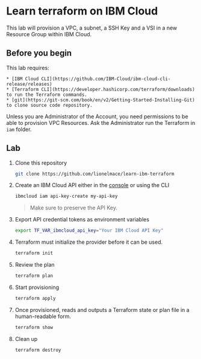 # Learn terraform on IBM Cloud

This lab will provision a VPC, a subnet, a SSH Key and a VSI in a new Resource Group within IBM Cloud.

## Before you begin

This lab requires:

    * [IBM Cloud CLI](https://github.com/IBM-Cloud/ibm-cloud-cli-release/releases)
    * [Terraform CLI](https://developer.hashicorp.com/terraform/downloads) to run the Terraform commands.
    * [git](https://git-scm.com/book/en/v2/Getting-Started-Installing-Git) to clone source code repository.

Unless you are Administrator of the Account, you need permissions to be able to provision VPC Resources. Ask the Administrator run the Terraform in `iam` folder.

## Lab

1. Clone this repository

    ```sh
    git clone https://github.com/lionelmace/learn-ibm-terraform
    ```

1. Create an IBM Cloud API either in the [console](https://cloud.ibm.com/iam/apikeys) or using the CLI

    ```sh
    ibmcloud iam api-key-create my-api-key
    ```

    > Make sure to preserve the API Key.

1. Export API credential tokens as environment variables

    ```sh
    export TF_VAR_ibmcloud_api_key="Your IBM Cloud API Key"
    ```

1. Terraform must initialize the provider before it can be used.

    ```sh
    terraform init
    ```

1. Review the plan

    ```sh
    terraform plan
    ```

1. Start provisioning

    ```sh
    terraform apply
    ```

1. Once provisioned, reads and outputs a Terraform state or plan file in a human-readable form.

    ```sh
    terraform show
    ```

1. Clean up

    ```sh
    terraform destroy
    ```
